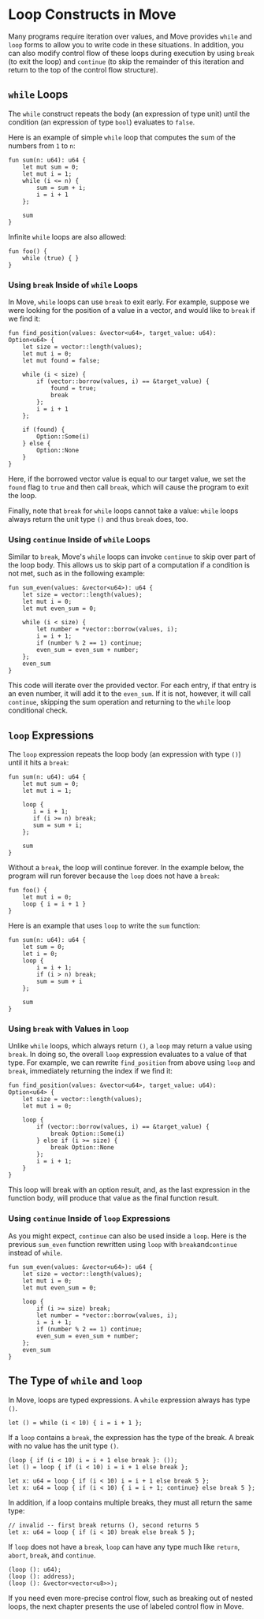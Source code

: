 # Loop Constructs in Move

Many programs require iteration over values, and Move provides `while` and `loop` forms to allow you
to write code in these situations. In addition, you can also modify control flow of these loops
during execution by using `break` (to exit the loop) and `continue` (to skip the remainder of this
iteration and return to the top of the control flow structure).

## `while` Loops

The `while` construct repeats the body (an expression of type unit) until the condition (an
expression of type `bool`) evaluates to `false`.

Here is an example of simple `while` loop that computes the sum of the numbers from `1` to `n`:

```move
fun sum(n: u64): u64 {
    let mut sum = 0;
    let mut i = 1;
    while (i <= n) {
        sum = sum + i;
        i = i + 1
    };

    sum
}
```

Infinite `while` loops are also allowed:

```move=
fun foo() {
    while (true) { }
}
```

### Using `break` Inside of `while` Loops

In Move, `while` loops can use `break` to exit early. For example, suppose we were looking for the
position of a value in a vector, and would like to `break` if we find it:

```move
fun find_position(values: &vector<u64>, target_value: u64): Option<u64> {
    let size = vector::length(values);
    let mut i = 0;
    let mut found = false;

    while (i < size) {
        if (vector::borrow(values, i) == &target_value) {
            found = true;
            break
        };
        i = i + 1
    };

    if (found) {
        Option::Some(i)
    } else {
        Option::None
    }
}
```

Here, if the borrowed vector value is equal to our target value, we set the `found` flag to `true`
and then call `break`, which will cause the program to exit the loop.

Finally, note that `break` for `while` loops cannot take a value: `while` loops always return the
unit type `()` and thus `break` does, too.

### Using `continue` Inside of `while` Loops

Similar to `break`, Move's `while` loops can invoke `continue` to skip over part of the loop body.
This allows us to skip part of a computation if a condition is not met, such as in the following
example:

```move
fun sum_even(values: &vector<u64>): u64 {
    let size = vector::length(values);
    let mut i = 0;
    let mut even_sum = 0;

    while (i < size) {
        let number = *vector::borrow(values, i);
        i = i + 1;
        if (number % 2 == 1) continue;
        even_sum = even_sum + number;
    };
    even_sum
}
```

This code will iterate over the provided vector. For each entry, if that entry is an even number, it
will add it to the `even_sum`. If it is not, however, it will call `continue`, skipping the sum
operation and returning to the `while` loop conditional check.

## `loop` Expressions

The `loop` expression repeats the loop body (an expression with type `()`) until it hits a `break`:

```move
fun sum(n: u64): u64 {
    let mut sum = 0;
    let mut i = 1;

    loop {
       i = i + 1;
       if (i >= n) break;
       sum = sum + i;
    };

    sum
}
```

Without a `break`, the loop will continue forever. In the example below, the program will run
forever because the `loop` does not have a `break`:

```move
fun foo() {
    let mut i = 0;
    loop { i = i + 1 }
}
```

Here is an example that uses `loop` to write the `sum` function:

```move
fun sum(n: u64): u64 {
    let sum = 0;
    let i = 0;
    loop {
        i = i + 1;
        if (i > n) break;
        sum = sum + i
    };

    sum
}
```

### Using `break` with Values in `loop`

Unlike `while` loops, which always return `()`, a `loop` may return a value using `break`. In doing
so, the overall `loop` expression evaluates to a value of that type. For example, we can rewrite
`find_position` from above using `loop` and `break`, immediately returning the index if we find it:

```move
fun find_position(values: &vector<u64>, target_value: u64): Option<u64> {
    let size = vector::length(values);
    let mut i = 0;

    loop {
        if (vector::borrow(values, i) == &target_value) {
            break Option::Some(i)
        } else if (i >= size) {
            break Option::None
        };
        i = i + 1;
    }
}
```

This loop will break with an option result, and, as the last expression in the function body, will
produce that value as the final function result.

### Using `continue` Inside of `loop` Expressions

As you might expect, `continue` can also be used inside a `loop`. Here is the previous `sum_even`
function rewritten using `loop` with `break`and`continue` instead of `while`.

```move
fun sum_even(values: &vector<u64>): u64 {
    let size = vector::length(values);
    let mut i = 0;
    let mut even_sum = 0;

    loop {
        if (i >= size) break;
        let number = *vector::borrow(values, i);
        i = i + 1;
        if (number % 2 == 1) continue;
        even_sum = even_sum + number;
    };
    even_sum
}
```

## The Type of `while` and `loop`

In Move, loops are typed expressions. A `while` expression always has type `()`.

```move
let () = while (i < 10) { i = i + 1 };
```

If a `loop` contains a `break`, the expression has the type of the break. A break with no value has
the unit type `()`.

```move
(loop { if (i < 10) i = i + 1 else break }: ());
let () = loop { if (i < 10) i = i + 1 else break };

let x: u64 = loop { if (i < 10) i = i + 1 else break 5 };
let x: u64 = loop { if (i < 10) { i = i + 1; continue} else break 5 };
```

In addition, if a loop contains multiple breaks, they must all return the same type:

```move
// invalid -- first break returns (), second returns 5
let x: u64 = loop { if (i < 10) break else break 5 };
```

If `loop` does not have a `break`, `loop` can have any type much like `return`, `abort`, `break`,
and `continue`.

```move
(loop (): u64);
(loop (): address);
(loop (): &vector<vector<u8>>);
```

If you need even more-precise control flow, such as breaking out of nested loops, the next chapter
presents the use of labeled control flow in Move.
